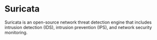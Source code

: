 # Suricata

Suricata is an open-source network threat detection engine that includes intrusion detection (IDS), intrusion prevention (IPS), and network security monitoring.
